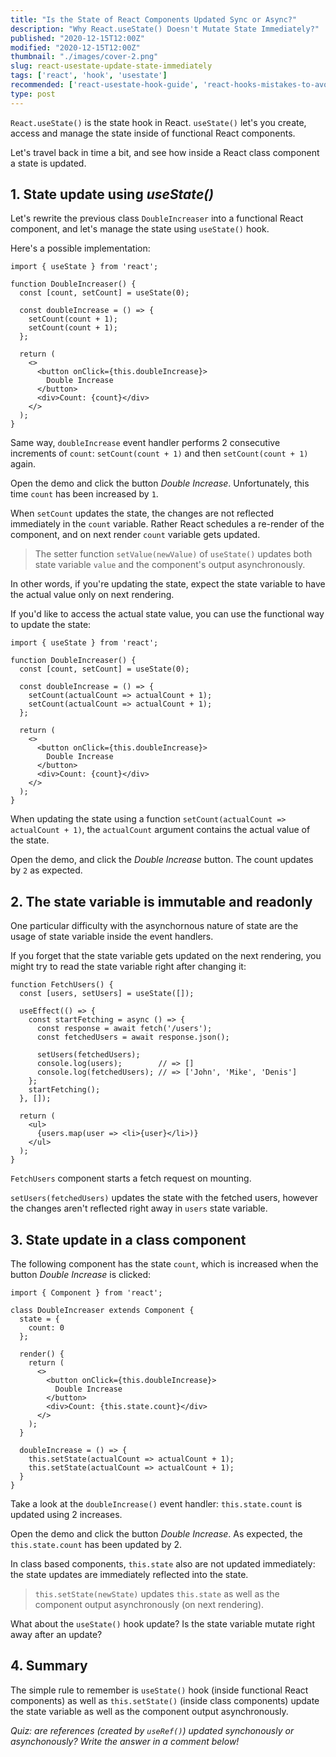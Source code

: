 ```yaml
---
title: "Is the State of React Components Updated Sync or Async?"
description: "Why React.useState() Doesn't Mutate State Immediately?"
published: "2020-12-15T12:00Z"
modified: "2020-12-15T12:00Z"
thumbnail: "./images/cover-2.png"
slug: react-usestate-update-state-immediately
tags: ['react', 'hook', 'usestate']
recommended: ['react-usestate-hook-guide', 'react-hooks-mistakes-to-avoid']
type: post
---
```


`React.useState()` is the state hook in React. `useState()` let's you create, access and manage the state inside of
functional React components.  

Let's travel back in time a bit, and see how inside a React class component a state is updated.  

## 1. State update using *useState()*

Let's rewrite the previous class `DoubleIncreaser` into a functional React component, and let's manage the state using `useState()` hook.  

Here's a possible implementation:

```jsx{7-8}
import { useState } from 'react';

function DoubleIncreaser() {
  const [count, setCount] = useState(0);

  const doubleIncrease = () => {
    setCount(count + 1);
    setCount(count + 1);
  };

  return (
    <>
      <button onClick={this.doubleIncrease}>
        Double Increase
      </button>
      <div>Count: {count}</div>
    </>
  );
}
```

Same way, `doubleIncrease` event handler performs 2 consecutive increments of `count`: `setCount(count + 1)` and then `setCount(count + 1)` again.  

Open the demo and click the button *Double Increase*. Unfortunately, this time `count` has been increased by `1`.  

When `setCount` updates the state, the changes are not reflected immediately in the `count` variable. Rather React schedules a re-render of the component, and on next render `count` variable gets updated.  

> The setter function `setValue(newValue)` of `useState()` updates both state variable `value` and the component's output asynchronously.  

In other words, if you're updating the state, expect the state variable to have the actual value only on next rendering.  

If you'd like to access the actual state value, you can use the functional way to update the state:

```jsx{7-8}
import { useState } from 'react';

function DoubleIncreaser() {
  const [count, setCount] = useState(0);

  const doubleIncrease = () => {
    setCount(actualCount => actualCount + 1);
    setCount(actualCount => actualCount + 1);
  };

  return (
    <>
      <button onClick={this.doubleIncrease}>
        Double Increase
      </button>
      <div>Count: {count}</div>
    </>
  );
}
```

When updating the state using a function `setCount(actualCount => actualCount + 1)`, the `actualCount` argument contains the actual value of the state.  

Open the demo, and click the *Double Increase* button. The count updates by `2` as expected.  

## 2. The state variable is immutable and readonly

One particular difficulty with the asynchornous nature of state are the usage of state variable inside the event handlers.  

If you forget that the state variable gets updated on the next rendering, you might try to read the state variable right after changing it:  

```jsx{9-11}
function FetchUsers() {
  const [users, setUsers] = useState([]);

  useEffect(() => {
    const startFetching = async () => {
      const response = await fetch('/users');
      const fetchedUsers = await response.json();

      setUsers(fetchedUsers);
      console.log(users);        // => []
      console.log(fetchedUsers); // => ['John', 'Mike', 'Denis']
    };
    startFetching();
  }, []);

  return (
    <ul>
      {users.map(user => <li>{user}</li>)}
    </ul>
  );
}
```

`FetchUsers` component starts a fetch request on mounting.  

`setUsers(fetchedUsers)` updates the state with the fetched users, however the changes aren't reflected right away in `users` state variable.  


## 3. State update in a class component

The following component has the state `count`, which is increased when the button *Double Increase* is clicked:

```jsx{20-21}
import { Component } from 'react';

class DoubleIncreaser extends Component {
  state = {
    count: 0
  };

  render() {
    return (
      <>
        <button onClick={this.doubleIncrease}>
          Double Increase
        </button>
        <div>Count: {this.state.count}</div>
      </>
    );
  }

  doubleIncrease = () => {
    this.setState(actualCount => actualCount + 1);
    this.setState(actualCount => actualCount + 1);
  }
}
```

Take a look at the `doubleIncrease()` event handler: `this.state.count` is updated using 2 increases.  

Open the demo and click the button *Double Increase*. As expected, the `this.state.count` has been updated by 2. 

In class based components, `this.state` also are not updated immediately: the state updates are immediately reflected into the state. 

> `this.setState(newState)` updates `this.state` as well as the component output asynchronously (on next rendering).  

What about the `useState()` hook update? Is the state variable mutate right away after an update?  

## 4. Summary

The simple rule to remember is `useState()` hook (inside functional React components) as well as `this.setState()` (inside class components) update the state variable as well as the component output asynchronously.  

*Quiz: are references (created by `useRef()`) updated synchonously or asynchonously? Write the answer in a comment below!*